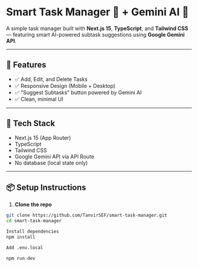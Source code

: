 # Smart Task Manager 📝 + Gemini AI 🔮

A simple task manager built with **Next.js 15**, **TypeScript**, and **Tailwind CSS** — featuring smart AI-powered subtask suggestions using **Google Gemini API**.

---

## 🔧 Features

- ✅ Add, Edit, and Delete Tasks
- ✅ Responsive Design (Mobile + Desktop)
- ✅ "Suggest Subtasks" button powered by Gemini AI
- ✅ Clean, minimal UI

---

## 🚀 Tech Stack

- Next.js 15 (App Router)
- TypeScript
- Tailwind CSS
- Google Gemini API via API Route
- No database (local state only)

---

## 📦 Setup Instructions

1. **Clone the repo**

```bash
git clone https://github.com/TanvirSEF/smart-task-manager.git
cd smart-task-manager

Install dependencies
npm install

Add .env.local

npm run dev


